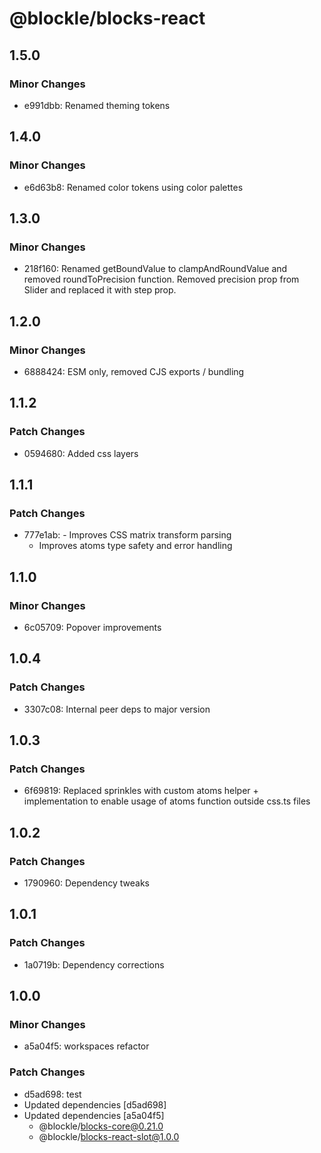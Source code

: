 # @blockle/blocks-react

## 1.5.0

### Minor Changes

- e991dbb: Renamed theming tokens

## 1.4.0

### Minor Changes

- e6d63b8: Renamed color tokens using color palettes

## 1.3.0

### Minor Changes

- 218f160: Renamed getBoundValue to clampAndRoundValue and removed roundToPrecision function.
  Removed precision prop from Slider and replaced it with step prop.

## 1.2.0

### Minor Changes

- 6888424: ESM only, removed CJS exports / bundling

## 1.1.2

### Patch Changes

- 0594680: Added css layers

## 1.1.1

### Patch Changes

- 777e1ab: - Improves CSS matrix transform parsing
  - Improves atoms type safety and error handling

## 1.1.0

### Minor Changes

- 6c05709: Popover improvements

## 1.0.4

### Patch Changes

- 3307c08: Internal peer deps to major version

## 1.0.3

### Patch Changes

- 6f69819: Replaced sprinkles with custom atoms helper + implementation to enable usage of atoms function outside css.ts files

## 1.0.2

### Patch Changes

- 1790960: Dependency tweaks

## 1.0.1

### Patch Changes

- 1a0719b: Dependency corrections

## 1.0.0

### Minor Changes

- a5a04f5: workspaces refactor

### Patch Changes

- d5ad698: test
- Updated dependencies [d5ad698]
- Updated dependencies [a5a04f5]
  - @blockle/blocks-core@0.21.0
  - @blockle/blocks-react-slot@1.0.0
